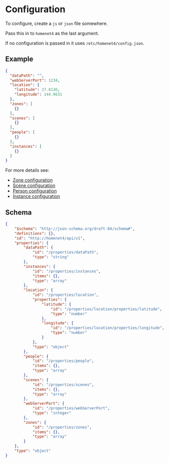 # Configuration

To configure, create a `js` or `json` file somewhere.

Pass this in to `homenet4` as the last argument.

If no configuration is passed in it uses `/etc/homenet4/config.json`.

## Example

```json
{
  "dataPath": "",
  "webServerPort": 1234,
  "location": {
    "latitude": 37.8136,
    "longitude": 144.9631
  },
  "zones": [
    {}
  ],
  "scenes": [
    {}
  ],
  "people": [
    {}
  ],
  "instances": [
    {}
  ]
}
```

For more details see:

- [Zone configuration](/tsdoc/interfaces/homenet.izoneconfig.html)
- [Scene configuration](/tsdoc/interfaces/homenet.isceneconfig.html)
- [Person configuration](/tsdoc/interfaces/homenet.ipersonconfig.html)
- [Instance configuration](/tsdoc/interfaces/homenet.instanceconfig.html)

## Schema

```json
{
    "$schema": "http://json-schema.org/draft-04/schema#",
    "definitions": {},
    "id": "http://homenet4/api/v1",
    "properties": {
        "dataPath": {
            "id": "/properties/dataPath",
            "type": "string"
        },
        "instances": {
            "id": "/properties/instances",
            "items": {},
            "type": "array"
        },
        "location": {
            "id": "/properties/location",
            "properties": {
                "latitude": {
                    "id": "/properties/location/properties/latitude",
                    "type": "number"
                },
                "longitude": {
                    "id": "/properties/location/properties/longitude",
                    "type": "number"
                }
            },
            "type": "object"
        },
        "people": {
            "id": "/properties/people",
            "items": {},
            "type": "array"
        },
        "scenes": {
            "id": "/properties/scenes",
            "items": {},
            "type": "array"
        },
        "webServerPort": {
            "id": "/properties/webServerPort",
            "type": "integer"
        },
        "zones": {
            "id": "/properties/zones",
            "items": {},
            "type": "array"
        }
    },
    "type": "object"
}
```

